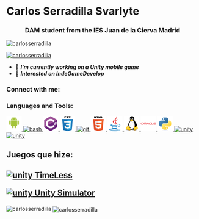 # Carlos Serradilla Svarlyte
<h3 align="center">DAM student from the IES Juan de la Cierva Madrid</h3>

<p align="left"> <img src="https://komarev.com/ghpvc/?username=carlosserradilla&label=Profile%20views&color=0e75b6&style=flat" alt="carlosserradilla" /> </p>

<p align="left"> <a href="https://github.com/ryo-ma/github-profile-trophy"><img src="https://github-profile-trophy.vercel.app/?username=carlosserradilla" alt="carlosserradilla" /></a> </p>

- 🔭 ***I’m currently working on a Unity mobile game***
- 👾 ***Interested on IndeGameDevelop***

<h3 align="left">Connect with me:</h3>
<p align="left">
</p>

<h3 align="left">Languages and Tools:</h3>
<p align="left"> <a href="https://developer.android.com" target="_blank" rel="noreferrer"> <img src="https://raw.githubusercontent.com/devicons/devicon/master/icons/android/android-original-wordmark.svg" alt="android" width="40" height="40"/> </a> <a href="https://www.gnu.org/software/bash/" target="_blank" rel="noreferrer"> <img src="https://www.vectorlogo.zone/logos/gnu_bash/gnu_bash-icon.svg" alt="bash" width="40" height="40"/> </a> <a href="https://www.w3schools.com/cs/" target="_blank" rel="noreferrer"> <img src="https://raw.githubusercontent.com/devicons/devicon/master/icons/csharp/csharp-original.svg" alt="csharp" width="40" height="40"/> </a> <a href="https://www.w3schools.com/css/" target="_blank" rel="noreferrer"> <img src="https://raw.githubusercontent.com/devicons/devicon/master/icons/css3/css3-original-wordmark.svg" alt="css3" width="40" height="40"/> </a> <a href="https://git-scm.com/" target="_blank" rel="noreferrer"> <img src="https://www.vectorlogo.zone/logos/git-scm/git-scm-icon.svg" alt="git" width="40" height="40"/> </a> <a href="https://www.w3.org/html/" target="_blank" rel="noreferrer"> <img src="https://raw.githubusercontent.com/devicons/devicon/master/icons/html5/html5-original-wordmark.svg" alt="html5" width="40" height="40"/> </a> <a href="https://www.java.com" target="_blank" rel="noreferrer"> <img src="https://raw.githubusercontent.com/devicons/devicon/master/icons/java/java-original.svg" alt="java" width="40" height="40"/> </a> <a href="https://www.linux.org/" target="_blank" rel="noreferrer"> <img src="https://raw.githubusercontent.com/devicons/devicon/master/icons/linux/linux-original.svg" alt="linux" width="40" height="40"/> </a> <a href="https://www.oracle.com/" target="_blank" rel="noreferrer"> <img src="https://raw.githubusercontent.com/devicons/devicon/master/icons/oracle/oracle-original.svg" alt="oracle" width="40" height="40"/> </a> <a href="https://www.python.org" target="_blank" rel="noreferrer"> <img src="https://raw.githubusercontent.com/devicons/devicon/master/icons/python/python-original.svg" alt="python" width="40" height="40"/> </a> <a href="https://unity.com/" target="_blank" rel="noreferrer"> <img src="https://www.vectorlogo.zone/logos/unity3d/unity3d-icon.svg" alt="unity" width="40" height="40"/> </a>
<a href="https://godotengine.org/" target="_blank" rel="noreferrer"> <img src="https://upload.wikimedia.org/wikipedia/commons/thumb/6/6a/Godot_icon.svg/2048px-Godot_icon.svg.png" alt="unity" width="40" height="40"/> </a> </p>

## Juegos que hize:

<h2> <a href="https://carlos-ss.itch.io/timeless" target="_blank" rel="noreferrer"> <img src="https://img.itch.zone/aW1nLzEwOTE0OTA2LnBuZw==/315x250%23c/c788Pk.png" alt="unity" width="70" height="60"/> TimeLess</a>

<a href="https://carlos-ss.itch.io/unity-simulator"> <img src="https://img.itch.zone/aW1nLzE0MDU4MzQyLnBuZw==/315x250%23c/cBroq2.png" alt="unity" width="70" height="60"/> Unity Simulator</a> </h2>

<p><img align="left" src="https://github-readme-stats.vercel.app/api/top-langs?username=carlosserradilla&show_icons=true&locale=en&layout=compact" alt="carlosserradilla" /></p>

<p>&nbsp;<img align="center" src="https://github-readme-stats.vercel.app/api?username=carlosserradilla&show_icons=true&locale=en" alt="carlosserradilla" /></p>

<!--<p><img align="center" src="https://github-readme-streak-stats.herokuapp.com/?user=carlosserradilla&" alt="carlosserradilla" /></p>-->
